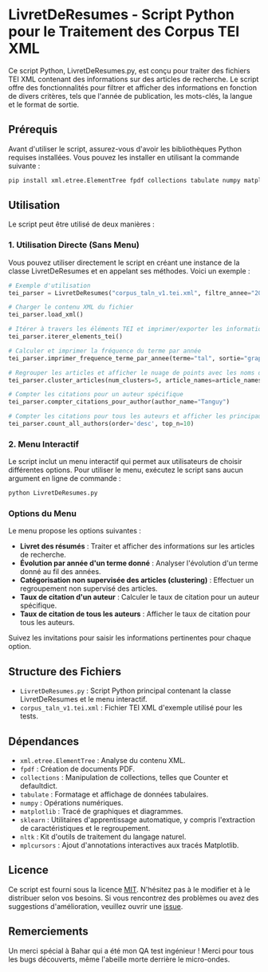 # LivretDeResumes - Script Python pour le Traitement des Corpus TEI XML

Ce script Python, LivretDeResumes.py, est conçu pour traiter des fichiers TEI XML contenant des informations sur des articles de recherche. Le script offre des fonctionnalités pour filtrer et afficher des informations en fonction de divers critères, tels que l'année de publication, les mots-clés, la langue et le format de sortie.

## Prérequis

Avant d'utiliser le script, assurez-vous d'avoir les bibliothèques Python requises installées. Vous pouvez les installer en utilisant la commande suivante :

```bash
pip install xml.etree.ElementTree fpdf collections tabulate numpy matplotlib scikit-learn nltk mplcursors
```

## Utilisation

Le script peut être utilisé de deux manières :

### 1. Utilisation Directe (Sans Menu)
Vous pouvez utiliser directement le script en créant une instance de la classe LivretDeResumes et en appelant ses méthodes. Voici un exemple :


```python
# Exemple d'utilisation
tei_parser = LivretDeResumes("corpus_taln_v1.tei.xml", filtre_annee="2014", filtre_mots_cles=["apprentissage automatique", "tal"], format_sortie="console", langue="fr")

# Charger le contenu XML du fichier
tei_parser.load_xml()

# Itérer à travers les éléments TEI et imprimer/exporter les informations d'article en fonction des conditions
tei_parser.iterer_elements_tei()

# Calculer et imprimer la fréquence du terme par année
tei_parser.imprimer_frequence_terme_par_annee(terme="tal", sortie="graphique")

# Regrouper les articles et afficher le nuage de points avec les noms d'articles
tei_parser.cluster_articles(num_clusters=5, article_names=article_names)

# Compter les citations pour un auteur spécifique
tei_parser.compter_citations_pour_author(author_name="Tanguy")

# Compter les citations pour tous les auteurs et afficher les principaux auteurs
tei_parser.count_all_authors(order='desc', top_n=10)
```

### 2. Menu Interactif
Le script inclut un menu interactif qui permet aux utilisateurs de choisir différentes options. Pour utiliser le menu, exécutez le script sans aucun argument en ligne de commande :


```bash
python LivretDeResumes.py
```


### Options du Menu

Le menu propose les options suivantes :

- **Livret des résumés** : Traiter et afficher des informations sur les articles de recherche.
- **Évolution par année d'un terme donné** : Analyser l'évolution d'un terme donné au fil des années.
- **Catégorisation non supervisée des articles (clustering)** : Effectuer un regroupement non supervisé des articles.
- **Taux de citation d'un auteur** : Calculer le taux de citation pour un auteur spécifique.
- **Taux de citation de tous les auteurs** : Afficher le taux de citation pour tous les auteurs.

Suivez les invitations pour saisir les informations pertinentes pour chaque option.

## Structure des Fichiers

- `LivretDeResumes.py` : Script Python principal contenant la classe LivretDeResumes et le menu interactif.
- `corpus_taln_v1.tei.xml` : Fichier TEI XML d'exemple utilisé pour les tests.

## Dépendances

- `xml.etree.ElementTree` : Analyse du contenu XML.
- `fpdf` : Création de documents PDF.
- `collections` : Manipulation de collections, telles que Counter et defaultdict.
- `tabulate` : Formatage et affichage de données tabulaires.
- `numpy` : Opérations numériques.
- `matplotlib` : Tracé de graphiques et diagrammes.
- `sklearn` : Utilitaires d'apprentissage automatique, y compris l'extraction de caractéristiques et le regroupement.
- `nltk` : Kit d'outils de traitement du langage naturel.
- `mplcursors` : Ajout d'annotations interactives aux tracés Matplotlib.

## Licence

Ce script est fourni sous la licence [MIT](https://choosealicense.com/licenses/mit/). N'hésitez pas à le modifier et à le distribuer selon vos besoins. Si vous rencontrez des problèmes ou avez des suggestions d'amélioration, veuillez ouvrir une [issue](https://github.com/example/repository/issues).


## Remerciements

Un merci spécial à Bahar qui a été mon QA test ingénieur ! Merci pour tous les bugs découverts, même l'abeille morte derrière le micro-ondes.
